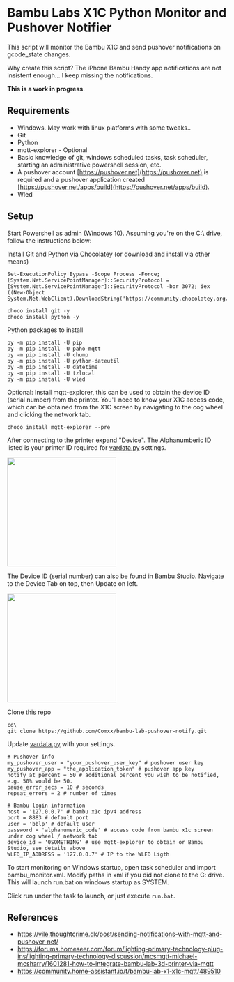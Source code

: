 # Bambu Labs X1C Python Monitor and Pushover Notifier
This script will monitor the Bambu X1C and send pushover notifications on gcode_state changes.

Why create this script? The iPhone Bambu Handy app notifications are not insistent enough... I keep missing the notifications.

**This is a work in progress**.

## Requirements

- Windows. May work with linux platforms with some tweaks..
- Git
- Python
- mqtt-explorer - Optional
- Basic knowledge of git, windows scheduled tasks, task scheduler, starting an administrative powershell session, etc.
- A pushover account [https://pushover.net](https://pushover.net) is required and a pushover application created [https://pushover.net/apps/build](https://pushover.net/apps/build).
- Wled 
## Setup

Start Powershell as admin (Windows 10). Assuming you're on the C:\ drive, follow the instructions below:

Install Git and Python via Chocolatey (or download and install via other means)

```
Set-ExecutionPolicy Bypass -Scope Process -Force; [System.Net.ServicePointManager]::SecurityProtocol = [System.Net.ServicePointManager]::SecurityProtocol -bor 3072; iex ((New-Object System.Net.WebClient).DownloadString('https://community.chocolatey.org/install.ps1'))

choco install git -y
choco install python -y
```

Python packages to install
```
py -m pip install -U pip
py -m pip install -U paho-mqtt
py -m pip install -U chump
py -m pip install -U python-dateutil
py -m pip install -U datetime
py -m pip install -U tzlocal
py -m pip install -U wled
```

Optional: Install mqtt-explorer, this can be used to obtain the device ID (serial number) from the printer. You'll need to know your X1C access code, which can be obtained from the X1C screen by navigating to the cog wheel and clicking the network tab.
```
choco install mqtt-explorer --pre
```

After connecting to the printer expand "Device". The Alphanumberic ID listed is your printer ID required for [vardata.py](vardata.py) settings.

<img src="./MQTT_Explorer_Settings.png?raw=true" width="250">

The Device ID (serial number) can also be found in Bambu Studio. Navigate to the Device Tab on top, then Update on left.

<img src="./Bambu_Studio_Device_ID.png?raw=true" width="250">

Clone this repo
```
cd\
git clone https://github.com/Comxx/bambu-lab-pushover-notify.git
```

Update [vardata.py](vardata.py) with your settings.

```
# Pushover info
my_pushover_user = "your_pushover_user_key" # pushover user key
my_pushover_app = "the_application_token" # pushover app key
notify_at_percent = 50 # additional percent you wish to be notified, e.g. 50% would be 50.
pause_error_secs = 10 # seconds
repeat_errors = 2 # number of times

# Bambu login information
host = '127.0.0.7' # bambu x1c ipv4 address
port = 8883 # default port
user = 'bblp' # default user
password = 'alphanumeric_code' # access code from bambu x1c screen under cog wheel / network tab
device_id = '0SOMETHING' # use mqtt-explorer to obtain or Bambu Studio, see details above
WLED_IP_ADDRESS = '127.0.0.7' # IP to the WLED Ligth
```

To start monitoring on Windows startup, open task scheduler and import bambu_monitor.xml. Modify paths in xml if you did not clone to the C: drive. This will launch run.bat on windows startup as SYSTEM.

Click run under the task to launch, or just execute `run.bat`.

## References

* https://vile.thoughtcrime.dk/post/sending-notifications-with-mqtt-and-pushover-net/
* https://forums.homeseer.com/forum/lighting-primary-technology-plug-ins/lighting-primary-technology-discussion/mcsmqtt-michael-mcsharry/1601281-how-to-integrate-bambu-lab-3d-printer-via-mqtt
* https://community.home-assistant.io/t/bambu-lab-x1-x1c-mqtt/489510
